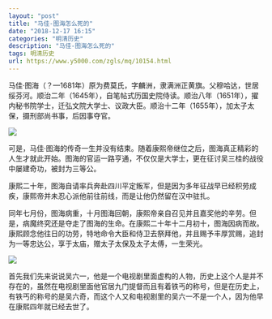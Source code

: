 ```yaml
---
layout: "post"
title: "马佳-图海怎么死的"
date: "2018-12-17 16:15"
categories: "明清历史"
description: "马佳-图海怎么死的"
tags: 明清历史
url: https://www.y5000.com/zgls/mq/10154.html
---
```






马佳·图海（？—1681年）原为费莫氏，字麟洲，隶满洲正黄旗。父穆哈达，世居绥芬河。顺治二年（1645年），自笔帖式历国史院侍读。顺治八年（1651年），擢内秘书院学士，迁弘文院大学士、议政大臣。顺治十二年（1655年），加太子太保，摄刑部尚书事，后因事夺官。

![](https://img.y5000.com/uploads/allimg/170111/8-1F111135445410.jpg)

可是，马佳·图海的传奇一生并没有结束。随着康熙帝继位之后，图海真正精彩的人生才就此开始。图海的官运一路亨通，不仅仅是大学士，更在征讨吴三桂的战役中屡建奇功，被封为三等公。

康熙二十年，图海自请率兵奔赴四川平定叛军，但是因为多年征战早已经积劳成疾，康熙帝并未忍心派他前往前线，而是让他仍然留在汉中驻扎。

同年七月份，图海病重，十月图海回朝，康熙帝亲自召见并且嘉奖他的辛劳。但是，病魔终究还是夺走了图海的生命。在康熙二十年十二月初十，图海因病而故。康熙顾念他往日的功劳，特地命令大臣和侍卫去祭拜他，并且赐予丰厚赏赐，追封为一等忠达公，享于太庙，赠太子太保及太子太傅，一生荣光。

![](https://img.y5000.com/uploads/allimg/170111/8-1F111135436139.jpg)

首先我们先来说说吴六一，他是一个电视剧里面虚构的人物，历史上这个人是并不存在的，虽然在电视剧里面他官居九门提督而且有着铁丐的称号，但是在历史上，有铁丐的称号的是吴六奇，而这个人又和电视剧里的吴六一不是一个人，因为他早在康熙四年就已经去世了。
